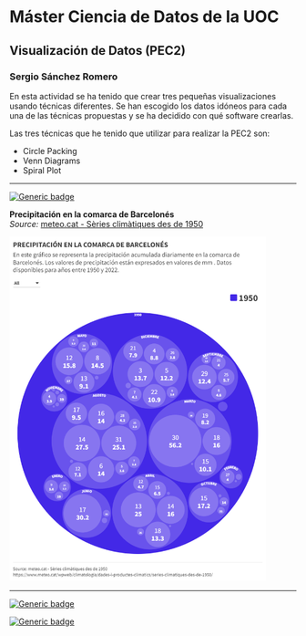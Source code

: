 # Máster Ciencia de Datos de la UOC 
## Visualización de Datos (PEC2)
### Sergio Sánchez Romero

En esta actividad se ha tenido que crear tres pequeñas visualizaciones usando técnicas diferentes. Se han escogido los datos idóneos para cada una de las técnicas propuestas y se ha decidido con qué software crearlas.

Las tres técnicas que he tenido que utilizar para realizar la PEC2 son:

- Circle Packing
- Venn Diagrams
- Spiral Plot

<hr />

[![Generic badge](https://img.shields.io/badge/CIRCLE_PACKING-Flourish-blue.svg)](https://public.flourish.studio/visualisation/15639892/)

<strong>Precipitación en la comarca de Barcelonés</strong><br />
<i>Source:</i> <a href="https://www.meteo.cat/wpweb/climatologia/dades-i-productes-climatics/series-climatiques-des-de-1950/" target="_blank">meteo.cat - Sèries climàtiques des de 1950</a>
<p align="left">
  <a href="https://public.flourish.studio/visualisation/15639892/" target="_blank"><img src="/assets/circle_packing.png" width="450" alt="accessibility text"></a>
</p>

<hr />

[![Generic badge](https://img.shields.io/badge/VENN_DIAGRAM-Tableau-blue.svg)](https://shields.io/)



[![Generic badge](https://img.shields.io/badge/SPIRAL_PLOT-Tableau-blue.svg)](https://shields.io/)
